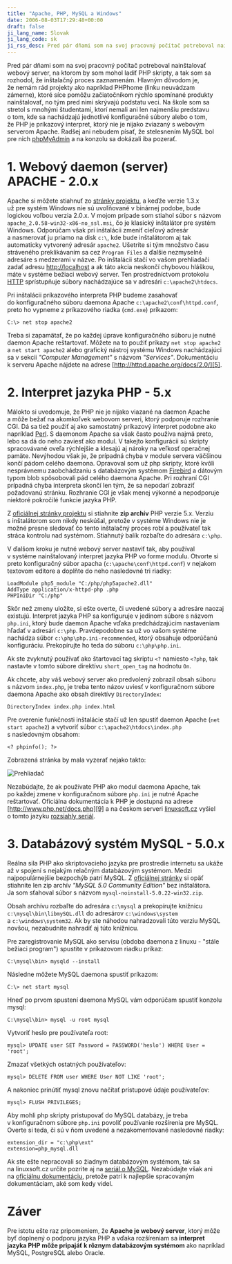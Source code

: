 ```yaml
---
title: "Apache, PHP, MySQL a Windows"
date: 2006-08-03T17:29:48+00:00
draft: false
ji_lang_name: Slovak
ji_lang_code: sk
ji_rss_desc: Pred pár dňami som na svoj pracovný počítač potreboval nainštalovať webový server, na ktorom by som mohol ladiť PHP skripty, a tak som sa rozhodol, že inštalačný proces zaznamenám.
---
```


Pred pár dňami som na svoj pracovný počítač potreboval nainštalovať webový server, na ktorom by som mohol ladiť PHP skripty, a tak som sa rozhodol, že inštalačný proces zaznamenám. 
Hlavným dôvodom je, že nemám rád projekty ako napríklad PHPhome (linku neuvádzam zámerne), ktoré síce pomôžu začiatočníkom rýchlo spomínané produkty nainštalovať, no tým pred nimi skrývajú podstatu veci. 
Na škole som sa stretol s mnohými študentami, ktorí nemali ani len najmenšiu predstavu o tom, kde sa nachádzajú jednotlivé konfiguračné súbory alebo o tom, že PHP je príkazový interpret, ktorý nie je nijako zviazaný s webovým serverom Apache. 
Radšej ani nebudem písať, že stelesnením MySQL bol pre nich [phpMyAdmin][1] a na konzolu sa dokázali iba pozerať.

# 1. Webový daemon (server) APACHE - 2.0.x

Apache si môžete stiahnuť zo [stránky projektu][2], a keďže verzie 1.3.x už pre systém Windows nie sú uvoľňované v binárnej podobe, bude logickou voľbou verzia 2.0.x. 
V mojom prípade som stiahol súbor s názvom `apache_2.0.58-win32-x86-no_ssl.msi`, čo je klasický inštalátor pre systém Windows. 
Odporúčam však pri inštalácii zmeniť cieľový adresár a nasmerovať ju priamo na disk `c:\`, kde bude inštalátorom aj tak automaticky vytvorený adresár `apache2`. 
Ušetríte si tým množstvo času stráveného preklikávaním sa cez `Program Files` a ďalšie nezmyselné adresáre s medzerami v názve. 
Po inštalácii stačí vo vašom prehliadači zadať adresu [http://localhost][3] a ak táto akcia neskončí chybovou hláškou, máte v systéme bežiaci webový server. 
Ten prostredníctvom protokolu [HTTP][4] sprístupňuje súbory nachádzajúce sa v adresári `c:\apache2\htdocs`.

Pri inštalácii príkazového interpreta PHP budeme zasahovať do konfiguračného súboru daemona Apache `c:\apache2\conf\httpd.conf`, preto ho vypneme z príkazového riadka (`cmd.exe`) príkazom:

```
C:\> net stop apache2
```

Treba si zapamätať, že po každej úprave konfiguračného súboru je nutné daemon Apache reštartovať. 
Môžete na to použiť príkazy `net stop apache2` a `net start apache2` alebo grafický nástroj systému Windows nachádzajúci sa v sekcii *"Computer Management"* s názvom *"Services"*. 
Dokumentáciu k serveru Apache nájdete na adrese [http://httpd.apache.org/docs/2.0/][5].

# 2. Interpret jazyka PHP - 5.x

Málokto si uvedomuje, že PHP nie je nijako viazané na daemon Apache a môže bežať na akomkoľvek webovom serveri, ktorý podporuje rozhranie CGI. 
Dá sa tiež použiť aj ako samostatný príkazový interpret podobne ako napríklad [Perl][6]. 
S daemonom Apache sa však často používa najmä preto, lebo sa dá do neho zaviesť ako modul. 
V takejto konfigurácii sú skripty spracovávané oveľa rýchlejšie a klesajú aj nároky na veľkosť operačnej pamäte. 
Nevýhodou však je, že prípadná chyba v module servera väčšinou končí pádom celého daemona. 
Opravoval som už php skripty, ktoré kvôli nesprávnemu zaobchádzaniu s databázovým systémom [Firebird][7] a dátovým typom blob spôsobovali pád celého daemona Apache. 
Pri rozhraní CGI prípadná chyba interpreta skončí len tým, že sa nepodarí zobraziť požadovanú stránku. 
Rozhranie CGI je však menej výkonné a nepodporuje niektoré pokročilé funkcie jazyka PHP.

Z [oficiálnej stránky projektu][8] si stiahnite **zip archív** PHP verzie 5.x. 
Verziu s inštalátorom som nikdy neskúšal, pretože v systéme Windows nie je možné presne sledovať čo tento inštalačný proces robí a používateľ tak stráca kontrolu nad systémom. 
Stiahnutý balík rozbaľte do adresára `c:\php`.

V ďalšom kroku je nutné webový server nastaviť tak, aby používal v systéme nainštalovaný interpret jazyka PHP vo forme modulu. 
Otvorte si preto konfiguračný súbor apacha (`c:\apache\conf\httpd.conf`) v nejakom textovom editore a doplňte do neho nasledovné tri riadky:

```
LoadModule php5_module "C:/php/php5apache2.dll"
AddType application/x-httpd-php .php
PHPIniDir "C:/php"
```

Skôr než zmeny uložíte, si ešte overte, či uvedené súbory a adresáre naozaj existujú. 
Interpret jazyka PHP sa konfiguruje v jedinom súbore s názvom `php.ini`, ktorý bude daemon Apache vďaka predchádzajúcim nastaveniam hľadať v adresári `c:\php`. 
Pravdepodobne sa už vo vašom systéme nachádza súbor `c:\php\php.ini-recommended`, ktorý obsahuje odporúčanú konfiguráciu. 
Prekopírujte ho teda do súboru `c:\php\php.ini`.

Ak ste zvyknutý používať ako štartovací tag skriptu `<?` namiesto `<?php`, tak nastavte v tomto súbore direktívu `short_open_tag` na hodnotu `On`.

Ak chcete, aby váš webový server ako predvolený zobrazil obsah súboru s názvom `index.php`, je treba tento názov uviesť v konfiguračnom súbore daemona Apache ako obsah direktívy `DirectoryIndex`:

```
DirectoryIndex index.php index.html
```

Pre overenie funkčnosti inštalácie stačí už len spustiť daemon Apache (`net start apache2`) a vytvoriť súbor `c:\apache2\htdocs\index.php` s nasledovným obsahom:

```
<? phpinfo(); ?>
```

Zobrazená stránka by mala vyzerať nejako takto:

![Prehliadač](localhost.jpg)

Nezabúdajte, že ak používate PHP ako modul daemona Apache, tak po každej zmene v konfiguračnom súbore `php.ini` je nutné Apache reštartovať. 
Oficiálna dokumentácia k PHP je dostupná na adrese [http://www.php.net/docs.php][9] a na českom serveri [linuxsoft.cz][10] vyšiel o tomto jazyku [rozsiahly seriál][11].

# 3. Databázový systém MySQL - 5.0.x

Reálna sila PHP ako skriptovacieho jazyka pre prostredie internetu sa ukáže až v spojení s nejakým relačným databázovým systémom. 
Medzi najpopulárnejšie bezpochýb patrí MySQL. 
Z [oficiálnej stránky][12] si opäť stiahnite len zip archív *"MySQL 5.0 Community Edition"* bez inštalátora. 
Ja som sťahoval súbor s názvom `mysql-noinstall-5.0.22-win32.zip`.

Obsah archívu rozbaľte do adresára `c:\mysql` a prekopírujte knižnicu `c:\mysql\bin\libmySQL.dll` do adresárov `c:\windows\system` a `c:\windows\system32`. 
Ak by ste náhodou nahradzovali túto verziu MySQL novšou, nezabudnite nahradiť aj túto knižnicu.

Pre zaregistrovanie MySQL ako servisu (obdoba daemona z linuxu - "stále bežiaci program") spustite v príkazovom riadku príkaz:

```
C:\mysql\bin> mysqld --install
```

Následne môžete MySQL daemona spustiť príkazom:

```
C:\> net start mysql
```

Hneď po prvom spustení daemona MySQL vám odporúčam spustiť konzolu mysql:

```
C:\mysql\bin> mysql -u root mysql
```

Vytvoriť heslo pre používateľa root:

```
mysql> UPDATE user SET Password = PASSWORD('heslo') WHERE User = 'root';
```

Zmazať všetkých ostatných používateľov:

```
mysql> DELETE FROM user WHERE User NOT LIKE 'root';
```

A nakoniec prinútiť mysql znovu načítať prístupové údaje používateľov:

```
mysql> FLUSH PRIVILEGES;
```

Aby mohli php skripty pristupovať do MySQL databázy, je treba v konfiguračnom súbore `php.ini` povoliť používanie rozšírenia pre MySQL. 
Overte si teda, či sú v ňom uvedené a nezakomentované nasledovné riadky:

```
extension_dir = "c:\php\ext"
extension=php_mysql.dll
```

Ak ste ešte nepracovali so žiadnym databázovým systémom, tak sa na linuxsoft.cz určite pozrite aj na [seriál o MySQL][13]. 
Nezabúdajte však ani na [oficiálnu dokumentáciu][14], pretože patrí k najlepšie spracovaným dokumentáciam, aké som kedy videl.

# Záver

Pre istotu ešte raz pripomeniem, že **Apache je webový server**, ktorý môže byť doplnený o podporu jazyka PHP a vďaka rozšíreniam sa **interpret jazyka PHP môže pripajáť k rôznym databázovým systémom** ako napríklad MySQL, PostgreSQL alebo Oracle.


[1]: https://www.phpmyadmin.net/
[2]: https://httpd.apache.org/
[3]: http://localhost
[4]: https://en.wikipedia.org/wiki/HTTP
[5]: https://httpd.apache.org/docs/2.0/
[6]: https://en.wikipedia.org/wiki/Perl
[7]: https://www.firebirdsql.org/
[8]: https://www.php.net
[9]: https://secure.php.net/docs.php
[10]: http://www.linuxsoft.cz
[11]: http://archiv.linuxsoft.cz/php/Serial-PHP.pdf
[12]: https://www.mysql.com
[13]: http://archiv.linuxsoft.cz/article_list.php?id_kategory=232
[14]: https://dev.mysql.com/doc/